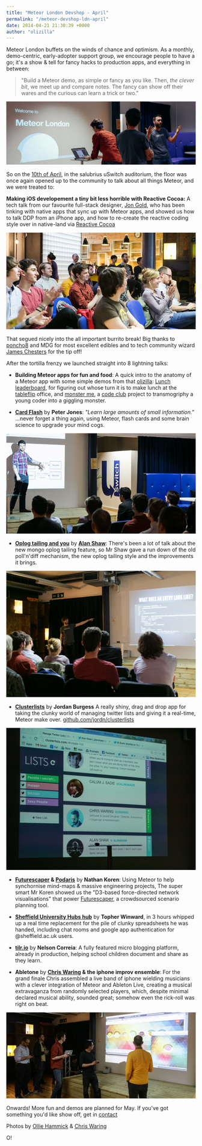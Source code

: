 ```yaml
---
title: "Meteor London Devshop - April"
permalink: "/meteor-devshop-ldn-april"
date: 2014-04-21 21:30:39 +0000
author: "olizilla"
---
```

Meteor London buffets on the winds of chance and optimism. As a monthly, demo-centric, early-adopter support group, we encourage people to have a go; it's a show & tell for fancy hacks to production apps, and everything in between:

>"Build a Meteor demo, as simple or fancy as you like. Then, _the clever bit_, we meet up and compare notes. The fancy can show off their wares and the curious can learn a trick or two."

![Welcome to Meteor London](/content/images/2014/Apr/meteor-london-2014-04-intro.jpg)

So on the [10th of April](http://www.meetup.com/Meteor-London/events/173719312/), in the salubrius uSwitch auditorium, the floor was once again opened up to the community to talk about all things Meteor, and we were treated to:

**Making iOS developement a tiny bit less horrible with Reactive Cocoa:** A tech talk from our favourite full-stack designer, [Jon Gold](https://twitter.com/jongold), who has been tinking with native apps that sync up with Meteor apps, and showed us how to talk DDP from an iPhone app, and how to re-create the reactive coding style over in native-land via [Reactive Cocoa](https://github.com/ReactiveCocoa/ReactiveCocoa)

![Applause for the Jon Gold](/content/images/2014/Apr/meteor-london-2014-04-gold-applause.jpg)

That segued nicely into the all important burrito break! Big thanks to [poncho8](http://poncho8.com/) and MDG for most excellent edibles and to tech community wizard [James Chesters](https://twitter.com/jameschesters) for the tip off!

After the tortilla frenzy we launched straight into 8 lightning talks:

- **Building Meteor apps for fun and food**: A quick intro to the anatomy of a Meteor app with some simple demos from that [olizilla](https://twitter.com/olizilla): [Lunch leaderboard](https://github.com/olizilla/makelunch), for figuring out whose turn it is to make lunch at the [tableflip](http://tableflip.io/) office, and [monster me](http://monster.meteor.com/), a [code club](https://www.codeclub.org.uk/) project to transmogriphy a young coder into a giggling monster.

- **[Card Flash](http://cardflashapp.com/)** by **Peter Jones**:
_"Learn large amounts of small information."_ ...never forget a thing again, using Meteor, flash cards and some brain science to upgrade your mind cogs.

![Peter shows us the science behind flash cards](/content/images/2014/Apr/meteor-london-2014-04-flashcards.jpg)

- **[Oplog tailing and you](https://gist.github.com/alanshaw/10046987)** by **[Alan Shaw](https://twitter.com/_alanshaw)**:
There's been a lot of talk about the new mongo oplog tailing feature, so Mr Shaw gave a run down of the old poll'n'diff mechanism, the new oplog tailing style and the improvements it brings.

![Alan shows us his oplog entry](/content/images/2014/Apr/Q67E3268.jpg)

- **[Clusterlists](http://clusterlists.com/)** by **Jordan Burgess**
A really shiny, drag and drop app for taking the clunky world of managing twitter lists and giving it a real-time, Meteor make over.
[github.com/jordn/clusterlists](https://github.com/jordn/clusterlists)

![Jordan Burgess](/content/images/2014/Apr/cluster-list.jpg)


- **[Futurescaper](http://www.futurescaper.com/) & [Podaris](http://podaris.meteor.com/)** by **Nathan Koren**:
Using Meteor to help synchornise mind-maps & massive engineering projects, The super smart Mr Koren showed us the "D3-based force-directed network visualisations" that power [Futurescaper](http://www.futurescaper.com/), a crowdsourced scenario planning tool.

- **[Sheffield University Hubs hub](http://winwardo.co.uk/mini/eyh/)** by **Topher Winward**, in 3 hours whipped up a real time replacement for the pile of clunky spreadsheets he was handed, including chat rooms and google app authentication for @sheffield.ac.uk users.

- **[tilr.io](https://www.tilr.io/)** by **Nelson Correia**: A fully featured micro blogging platform, already in production, helping school children document and share as they learn.

- **Abletone** by **[Chris Waring](https://twitter.com/cwaring) & the iphone improv ensemble**:
For the grand finale Chris assembled a live band of iphone wielding musicians with a clever integration of Meteor and Ableton Live, creating a musical extravaganza from randomly selected players, which, despite minimal declared musical ability, sounded great; somehow even the rick-roll was right on beat.

![The Chris Waring iphone improv ensemble](/content/images/2014/Apr/meteor-london-2014-04-abletone.jpg)

Onwards! More fun and demos are planned for May. If you've got something you'd like show off, get in [contact](http://www.meetup.com/Meteor-London)

Photos by [Ollie Hammick](http://limnerstudio.co.uk/) & [Chris Waring](https://twitter.com/cwaring)

O!
